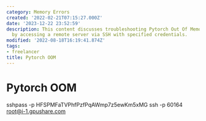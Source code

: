 ```yaml
---
category: Memory Errors
created: '2022-02-21T07:15:27.000Z'
date: '2023-12-22 23:52:59'
description: This content discusses troubleshooting Pytorch Out Of Memory (OOM) errors
  by accessing a remote server via SSH with specified credentials.
modified: '2022-08-18T16:19:41.874Z'
tags:
- freelancer
title: Pytorch OOM
---
```


# Pytorch OOM

sshpass -p HFSPMFaTVPhfPzfPqAWmp7z5ewKm5xMG ssh -p 60164 root@i-1.gpushare.com
